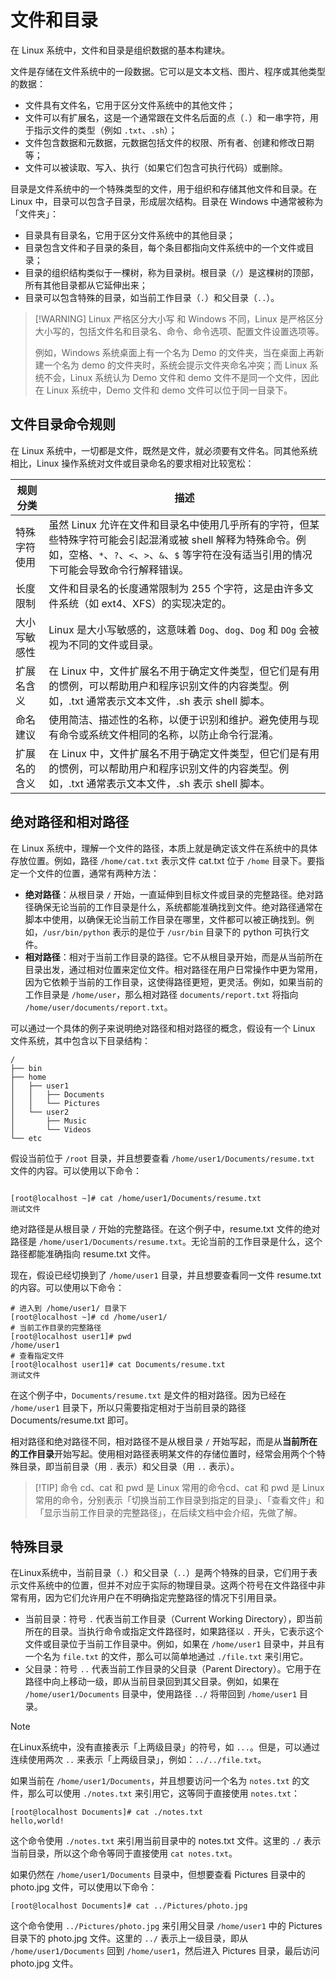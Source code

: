 # 文件和目录

在 Linux 系统中，文件和目录是组织数据的基本构建块。

文件是存储在文件系统中的一段数据。它可以是文本文档、图片、程序或其他类型的数据：

- 文件具有文件名，它用于区分文件系统中的其他文件；
- 文件可以有扩展名，这是一个通常跟在文件名后面的点（`.`）和一串字符，用于指示文件的类型（例如 `.txt`、`.sh`）；
- 文件包含数据和元数据，元数据包括文件的权限、所有者、创建和修改日期等；
- 文件可以被读取、写入、执行（如果它们包含可执行代码）或删除。

目录是文件系统中的一个特殊类型的文件，用于组织和存储其他文件和目录。在 Linux 中，目录可以包含子目录，形成层次结构。目录在 Windows 中通常被称为「文件夹」：

- 目录具有目录名，它用于区分文件系统中的其他目录；
- 目录包含文件和子目录的条目，每个条目都指向文件系统中的一个文件或目录；
- 目录的组织结构类似于一棵树，称为目录树。根目录（`/`）是这棵树的顶部，所有其他目录都从它延伸出来；
- 目录可以包含特殊的目录，如当前工作目录（`.`）和父目录（`..`）。

> [!WARNING] Linux 严格区分大小写
> 和 Windows 不同，Linux 是严格区分大小写的，包括文件名和目录名、命令、命令选项、配置文件设置选项等。
>
> 例如，Windows 系统桌面上有一个名为 Demo 的文件夹，当在桌面上再新建一个名为 demo 的文件夹时，系统会提示文件夹命名冲突；而 Linux 系统不会，Linux 系统认为 Demo 文件和 demo 文件不是同一个文件，因此在 Linux 系统中，Demo 文件和 demo 文件可以位于同一目录下。

## 文件目录命令规则

在 Linux 系统中，一切都是文件，既然是文件，就必须要有文件名。同其他系统相比，Linux 操作系统对文件或目录命名的要求相对比较宽松：

| 规则分类     | 描述                                                                                                                                                                                                     |
| ------------ | -------------------------------------------------------------------------------------------------------------------------------------------------------------------------------------------------------- |
| 特殊字符使用 | 虽然 Linux 允许在文件和目录名中使用几乎所有的字符，但某些特殊字符可能会引起混淆或被 shell 解释为特殊命令。例如，空格、`*`、`?`、`<`、`>`、`&`、`$` 等字符在没有适当引用的情况下可能会导致命令行解释错误。 |
| 长度限制     | 文件和目录名的长度通常限制为 255 个字符，这是由许多文件系统（如 ext4、XFS）的实现决定的。                                                                                                                |
| 大小写敏感性 | Linux 是大小写敏感的，这意味着 `Dog`、`dog`、`Dog` 和 `DOg` 会被视为不同的文件或目录。                                                                                                                   |
| 扩展名含义   | 在 Linux 中，文件扩展名不用于确定文件类型，但它们是有用的惯例，可以帮助用户和程序识别文件的内容类型。例如，.txt 通常表示文本文件，.sh 表示 shell 脚本。                                                  |
| 命名建议     | 使用简洁、描述性的名称，以便于识别和维护。避免使用与现有命令或系统文件相同的名称，以防止命令行混淆。                                                                                                     |
| 扩展名的含义 | 在 Linux 中，文件扩展名不用于确定文件类型，但它们是有用的惯例，可以帮助用户和程序识别文件的内容类型。例如，.txt 通常表示文本文件，.sh 表示 shell 脚本。                                                  |

## 绝对路径和相对路径

在 Linux 系统中，理解一个文件的路径，本质上就是确定该文件在系统中的具体存放位置。例如，路径 `/home/cat.txt` 表示文件 cat.txt 位于 `/home` 目录下。要指定一个文件的位置，通常有两种方法：

- **绝对路径**：从根目录 `/` 开始，一直延伸到目标文件或目录的完整路径。绝对路径确保无论当前的工作目录是什么，系统都能准确找到文件。绝对路径通常在脚本中使用，以确保无论当前工作目录在哪里，文件都可以被正确找到。例如，`/usr/bin/python` 表示的是位于 `/usr/bin` 目录下的 python 可执行文件。
- **相对路径**：相对于当前工作目录的路径。它不从根目录开始，而是从当前所在目录出发，通过相对位置来定位文件。相对路径在用户日常操作中更为常用，因为它依赖于当前的工作目录，这使得路径更短，更灵活。例如，如果当前的工作目录是 `/home/user`，那么相对路径 `documents/report.txt` 将指向 `/home/user/documents/report.txt`。

可以通过一个具体的例子来说明绝对路径和相对路径的概念，假设有一个 Linux 文件系统，其中包含以下目录结构：

```shell
/
├── bin
├── home
│   ├── user1
│   │   ├── Documents
│   │   └── Pictures
│   └── user2
│       ├── Music
│       └── Videos
└── etc
```

假设当前位于 `/root` 目录，并且想要查看 `/home/user1/Documents/resume.txt` 文件的内容。可以使用以下命令：

```shell

[root@localhost ~]# cat /home/user1/Documents/resume.txt
测试文件
```

绝对路径是从根目录 `/` 开始的完整路径。在这个例子中，resume.txt 文件的绝对路径是 `/home/user1/Documents/resume.txt`。无论当前的工作目录是什么，这个路径都能准确指向 resume.txt 文件。

现在，假设已经切换到了 `/home/user1` 目录，并且想要查看同一文件 resume.txt 的内容。可以使用以下命令：

```shell
# 进入到 /home/user1/ 目录下
[root@localhost ~]# cd /home/user1/
# 当前工作目录的完整路径
[root@localhost user1]# pwd
/home/user1
# 查看指定文件
[root@localhost user1]# cat Documents/resume.txt
测试文件
```

在这个例子中，`Documents/resume.txt` 是文件的相对路径。因为已经在 `/home/user1` 目录下，所以只需要指定相对于当前目录的路径 Documents/resume.txt 即可。

相对路径和绝对路径不同，相对路径不是从根目录 `/` 开始写起，而是从**当前所在的工作目录**开始写起。使用相对路径表明某文件的存储位置时，经常会用两个个特殊目录，即当前目录（用 `.` 表示）和父目录（用 `..` 表示）。

> [!TIP] 命令
> cd、cat 和 pwd 是 Linux 常用的命令cd、cat 和 pwd 是 Linux 常用的命令，分别表示「切换当前工作目录到指定的目录」、「查看文件」和「显示当前工作目录的完整路径」，在后续文档中会介绍，先做了解。

## 特殊目录

在Linux系统中，当前目录（`.`）和父目录（`..`）是两个特殊的目录，它们用于表示文件系统中的位置，但并不对应于实际的物理目录。这两个符号在文件路径中非常有用，因为它们允许用户在不明确指定完整路径的情况下引用目录。

- 当前目录：符号 `.` 代表当前工作目录（Current Working Directory），即当前所在的目录。当执行命令或指定文件路径时，如果路径以 `.` 开头，它表示这个文件或目录位于当前工作目录中。例如，如果在 `/home/user1` 目录中，并且有一个名为 `file.txt` 的文件，那么可以简单地通过 `./file.txt` 来引用它。
- 父目录：符号 `..` 代表当前工作目录的父目录（Parent Directory）。它用于在路径中向上移动一级，即从当前目录回到其父目录。例如，如果在 `/home/user1/Documents` 目录中，使用路径 `../` 将带回到 `/home/user1` 目录。

> [!NOTE]
> 在Linux系统中，没有直接表示「上两级目录」的符号，如 `...`。但是，可以通过连续使用两次 `..` 来表示「上两级目录」，例如：`../../file.txt`。

如果当前在 `/home/user1/Documents`，并且想要访问一个名为 `notes.txt` 的文件，那么可以使用 `./notes.txt` 来引用它，这等同于直接使用 `notes.txt`：

```shell
[root@localhost Documents]# cat ./notes.txt
hello,world!
```

这个命令使用 `./notes.txt` 来引用当前目录中的 notes.txt 文件。这里的 `./` 表示当前目录，所以这个命令等同于直接使用 `cat notes.txt`。

如果仍然在 `/home/user1/Documents` 目录中，但想要查看 Pictures 目录中的 photo.jpg 文件，可以使用以下命令：

```shell
[root@localhost Documents]# cat ../Pictures/photo.jpg
```

这个命令使用 `../Pictures/photo.jpg` 来引用父目录 `/home/user1` 中的 Pictures 目录下的 photo.jpg 文件。这里的 `../` 表示上一级目录，即从 `/home/user1/Documents` 回到 `/home/user1`，然后进入 Pictures 目录，最后访问 photo.jpg 文件。
